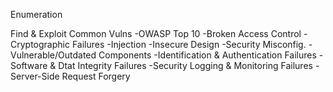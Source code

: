 

Enumeration


Find & Exploit Common Vulns
	-OWASP Top 10
		-Broken Access Control
		-Cryptographic Failures
		-Injection
		-Insecure Design
		-Security Misconfig.
		-Vulnerable/Outdated Components
		-Identification & Authentication Failures
		-Software & Dtat Integrity Failures
		-Security Logging & Monitoring Failures
		-Server-Side Request Forgery




